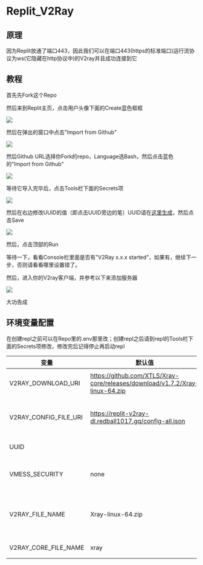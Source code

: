 # Replit_V2Ray

## 原理

因为Replit放通了端口443，因此我们可以在端口443(https的标准端口)运行流协议为ws(它隐藏在http协议中)的V2ray并且成功连接到它

## 教程

首先先Fork这个Repo

然后来到Replit主页，点击用户头像下面的Create蓝色框框

![](https://replit-v2ray-dl.redball1017.gq/tutorial-1.png)

然后在弹出的窗口中点击"Import from Github"

![](https://replit-v2ray-dl.redball1017.gq/tutorial-2.png)

然后Github URL选择你Fork的repo，Language选Bash，然后点击蓝色的"Import from Github"

![](https://replit-v2ray-dl.redball1017.gq/Tutorial-3.png)

等待它导入完毕后，点击Tools栏下面的Secrets项

![](https://replit-v2ray-dl.redball1017.gq/tutorial-4.png)

然后在右边修改UUID的值（即点击UUID旁边的笔）UUID请在[这里生成](https://www.uuidgenerator.net/)，然后点击Save

![](https://replit-v2ray-dl.redball1017.gq/tutorial-5.png)

然后，点击顶部的Run

等待一下，看看Console栏里面是否有"V2Ray x.x.x started"，如果有，继续下一步，否则请看看哪里设置错了。

然后，进入你的V2ray客户端，并参考以下来添加服务器

![](https://replit-v2ray-dl.redball1017.gq/tutorial-7.png)

大功告成

## 环境变量配置

在创建repl之前可以在Repo里的.env那里改；创建repl之后请到repl的Tools栏下面的Secrets项修改，修改完后记得停止再启动repl

| 变量                  | 默认值                                                       | 说明                                                         |
| --------------------- | ------------------------------------------------------------ | ------------------------------------------------------------ |
| V2RAY_DOWNLOAD_URI    | https://github.com/XTLS/Xray-core/releases/download/v1.7.2/Xray-linux-64.zip | V2ray/XRay资源压缩包的下载地址，文件后缀一定要是zip          |
| V2RAY_CONFIG_FILE_URI | https://replit-v2ray-dl.redball1017.gq/config-all.json       | V2ray/Xray配置文件下载地址，可自定义，但端口一定要为443，流协议一定要为ws否则无法连接 |
| UUID                  |                                                              | 这个是vmess,vless的用户id，Trojan的密码                      |
| VMESS_SECURITY        | none                                                         | vmess加密方式，可以为aes128-gcm,chacha20-poly1305,auto,none,zero |
| V2RAY_FILE_NAME       | Xray-linux-64.zip                                            | V2ray压缩包文件名，一定要和V2RAY_DOWNLOAD_URI下载的文件一致，否则会出错。 |
| V2RAY_CORE_FILE_NAME  | xray                                                         | V2ray可执行文件名，可以为v2ray,xray                          |

